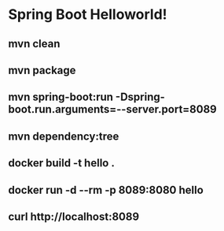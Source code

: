 # Spring Boot Helloworld!

## mvn clean
## mvn package
## mvn spring-boot:run -Dspring-boot.run.arguments=--server.port=8089
## mvn dependency:tree

## docker build -t hello .
## docker run -d --rm -p 8089:8080 hello
## curl http://localhost:8089
